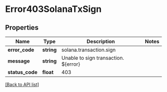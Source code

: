 # Error403SolanaTxSign

## Properties

Name | Type | Description | Notes
------------ | ------------- | ------------- | -------------
**error_code** | **string** | solana.transaction.sign |
**message** | **string** | Unable to sign transaction. ${error} |
**status_code** | **float** | 403 |

[[Back to API list]](../../README.md#api-endpoints)
